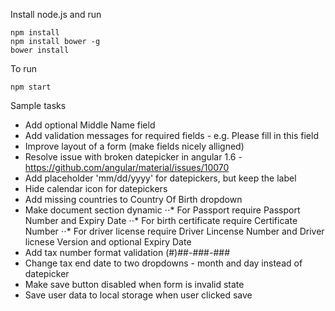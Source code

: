Install node.js and run 

```
npm install
npm install bower -g
bower install 
```

To run
```
npm start
```

Sample tasks
- Add optional Middle Name field
- Add validation messages for required fields - e.g. Please fill in this field
- Improve layout of a form (make fields nicely alligned)
- Resolve issue with broken datepicker in angular 1.6 - https://github.com/angular/material/issues/10070
- Add placeholder 'mm/dd/yyyy' for datepickers, but keep the label
- Hide calendar icon for datepickers
- Add missing countries to Country Of Birth dropdown
- Make document section dynamic
⋅⋅* For Passport require  Passport Number and Expiry Date
⋅⋅* For birth certificate require Certificate Number
⋅⋅* For driver license require Driver Lincense Number and Driver licnese Version and optional Expiry Date
- Add tax number format validation (#)##-###-###
- Change tax end date to two dropdowns - month and day instead of datepicker
- Make save button disabled when form is invalid state
- Save user data to local storage when user clicked save